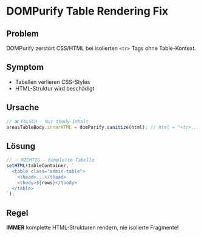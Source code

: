 # DOMPurify Table Rendering Fix

## Problem

DOMPurify zerstört CSS/HTML bei isolierten `<tr>` Tags ohne Table-Kontext.

## Symptom

- Tabellen verlieren CSS-Styles
- HTML-Struktur wird beschädigt

## Ursache

```typescript
// ❌ FALSCH - Nur tbody-Inhalt
areasTableBody.innerHTML = domPurify.sanitize(html); // html = "<tr>...</tr>"
```

## Lösung

```typescript
// ✅ RICHTIG - Komplette Tabelle
setHTML(tableContainer, `
  <table class="admin-table">
    <thead>...</thead>
    <tbody>${rows}</tbody>
  </table>
`);
```

## Regel

**IMMER** komplette HTML-Strukturen rendern, nie isolierte Fragmente!
